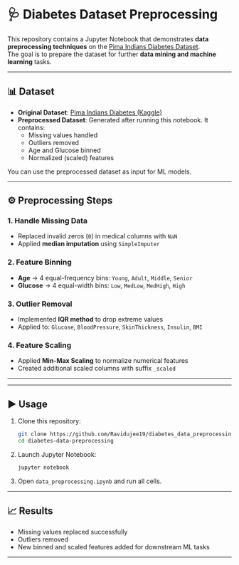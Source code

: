 # 🩺 Diabetes Dataset Preprocessing

This repository contains a Jupyter Notebook that demonstrates **data preprocessing techniques** on the [Pima Indians Diabetes Dataset](https://www.kaggle.com/datasets/uciml/pima-indians-diabetes-database).  
The goal is to prepare the dataset for further **data mining and machine learning** tasks.

---

## 📊 Dataset

- **Original Dataset**: [Pima Indians Diabetes (Kaggle)](https://www.kaggle.com/datasets/uciml/pima-indians-diabetes-database)  
- **Preprocessed Dataset**: Generated after running this notebook. It contains:
  - Missing values handled
  - Outliers removed
  - Age and Glucose binned
  - Normalized (scaled) features

You can use the preprocessed dataset as input for ML models.

---

## ⚙️ Preprocessing Steps

### 1. Handle Missing Data
- Replaced invalid zeros (`0`) in medical columns with `NaN`
- Applied **median imputation** using `SimpleImputer`

### 2. Feature Binning
- **Age** → 4 equal-frequency bins: `Young`, `Adult`, `Middle`, `Senior`  
- **Glucose** → 4 equal-width bins: `Low`, `MedLow`, `MedHigh`, `High`

### 3. Outlier Removal
- Implemented **IQR method** to drop extreme values
- Applied to: `Glucose`, `BloodPressure`, `SkinThickness`, `Insulin`, `BMI`

### 4. Feature Scaling
- Applied **Min-Max Scaling** to normalize numerical features  
- Created additional scaled columns with suffix `_scaled`

---


---

## ▶️ Usage

1. Clone this repository:
   ```bash
   git clone https://github.com/Ravidujee19/diabetes_data_preprocessing.git
   cd diabetes-data-preprocessing
   ```

2. Launch Jupyter Notebook:
   ```bash
   jupyter notebook
   ```

3. Open `data_preprocessing.ipynb` and run all cells.

---

## 📈 Results

- Missing values replaced successfully
- Outliers removed
- New binned and scaled features added for downstream ML tasks

---

